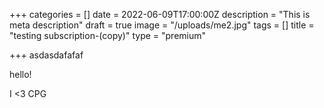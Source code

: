 +++
categories = []
date = 2022-06-09T17:00:00Z
description = "This is meta description"
draft = true
image = "/uploads/me2.jpg"
tags = []
title = "testing subscription-(copy)"
type = "premium"

+++
asdasdafafaf

hello!

I <3 CPG